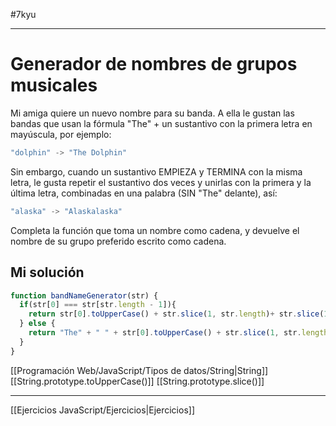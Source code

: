 #7kyu 
___
# Generador de nombres de grupos musicales

Mi amiga quiere un nuevo nombre para su banda. A ella le gustan las bandas que usan la fórmula "The" + un sustantivo con la primera letra en mayúscula, por ejemplo:

```js
"dolphin" -> "The Dolphin"
```

Sin embargo, cuando un sustantivo EMPIEZA y TERMINA con la misma letra, le gusta repetir el sustantivo dos veces y unirlas con la primera y la última letra, combinadas en una palabra (SIN "The" delante), así:

```js
"alaska" -> "Alaskalaska"
```

Completa la función que toma un nombre como cadena, y devuelve el nombre de su grupo preferido escrito como cadena.

## Mi solución

```js
function bandNameGenerator(str) {
  if(str[0] === str[str.length - 1]){
    return str[0].toUpperCase() + str.slice(1, str.length)+ str.slice(1, str.length)
  } else {
    return "The" + " " + str[0].toUpperCase() + str.slice(1, str.length)
  }
}
```

[[Programación Web/JavaScript/Tipos de datos/String|String]]
[[String.prototype.toUpperCase()]]
[[String.prototype.slice()]]

__________

[[Ejercicios JavaScript/Ejercicios|Ejercicios]]